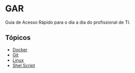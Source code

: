 # GAR

Guia de Acesso Rápido para o dia a dia do profissional de TI.

## Tópicos

- [Docker](Docker.md)
- [Git](Git.md)
- [Linux](Linux.md)
- [Shel Script](Shell_Script.md)
